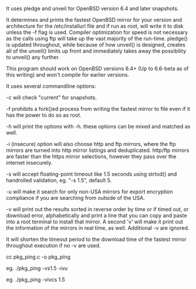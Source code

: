 It uses pledge and unveil for OpenBSD version 6.4 and later snapshots.

It determines and prints the fastest OpenBSD mirror for your version and architecture for the /etc/installurl file and if run 
as root, will write it to disk unless the -f flag is used.
Compiler optimization for speed is not necessary as the calls using ftp will take up the vast majority of the run-time. 
pledge() is updated throughout, while because of how unveil() is designed, creates all of the unveil() limits up front and
immediately takes away the possibility to unveil() any further.
 
This program should work on OpenBSD versions 6.4+ (Up to 6.6-beta as of this writing) and won't compile for earlier versions.

It uses several commandline options:

-c will check "current" for snapshots.

-f prohibits a fork()ed process from writing the fastest mirror to file even if it has the power to do so as root.

-h will print the options with -h. these options can be mixed and matched as well.

-i (insecure) option will also choose http and ftp mirrors, where the ftp mirrors are turned into http mirror listings and
deduplicated. http/ftp mirrors are faster than the https mirror selections, however they pass over the internet insecurely.

-s will accept floating-point timeout like 1.5 seconds using strtod() and handrolled validation, eg. "-s 1.5", default 5.

-u will make it search for only non-USA mirrors for export encryption compliance if you are searching from outside of the USA.

-v will print out the results sorted in reverse order by time or if timed out, or download error, alphabetically and print a line
that you can copy and paste into a root terminal to install that mirror. A second 'v' will make it print out the information of 
the mirrors in real time, as well. Additional -v are ignored.

It will shorten the timeout period to the download time of the fastest mirror throughout execution if no -v are used.

cc pkg_ping.c -o pkg_ping

eg. ./pkg_ping -vs1.5 -ivu

eg. ./pkg_ping -vivcs 1.5
